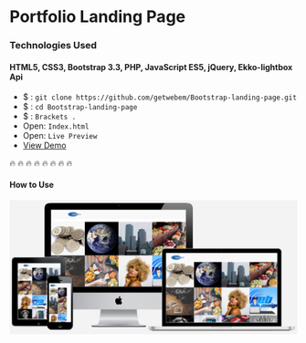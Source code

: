 # Portfolio Landing Page
### Technologies Used
#### HTML5, CSS3, Bootstrap 3.3, PHP, JavaScript ES5, jQuery, Ekko-lightbox Api
 - $ :  `git clone https://github.com/getwebem/Bootstrap-landing-page.git`
 - $ :  `cd Bootstrap-landing-page`
 - $ :  `Brackets .`
 - Open:  `Index.html`
 - Open:  `Live Preview`  
 - [View Demo](http://getwebem.com/getwebem/)  

:fire: :fire: :fire: :fire: :fire: :fire: :fire: :fire:
#### How to Use 
![pic1](https://raw.githubusercontent.com/getwebem/README/master/getwebem/Screen%20Shot%202017-08-08%20at%2011.01.49.png)
<br/><br/>
